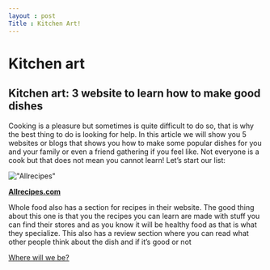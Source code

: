 ```yaml
---
layout : post
Title : Kitchen Art!
---
```


Kitchen art
===
Kitchen art: 3 website to learn how to make good dishes
---

Cooking is a pleasure but sometimes is quite difficult to do so, that is why the best thing to do is looking for help. In this article we will show you 5 websites or blogs that shows you how to make some popular dishes for you and your family or even a friend gathering if you feel like. Not everyone is a cook but that does not mean you cannot learn!
Let’s start our list:

!["Allrecipes"](https://photos-2.dropbox.com/t/2/AAB1tl8HH7n-BGSpANw7k70vgHZJ-iqyTR7AJnQ4OIVOWg/12/97387366/png/32x32/1/_/1/2/allrecipes.png/ENegxksYrcIDIAIoAg/GvZKLED-Uaga_iHA7B2_BTGrsaBQH31cSLgSPzH14SI?size=1024x768&size_mode=2)

[<b>Allrecipes.com</b>](http://allrecipes.com/)

Whole food also has a section for recipes in their website. The good thing about this one is that you the recipes you can learn are made with stuff you can find their stores and as you know it will be healthy food as that is what they specialize. This also has a review section where you can read what other people think about the dish and if it’s good or not

[Where will we be?](https://www.google.com/maps/place/10437+NW+41st+St,+Doral,+FL+33178/@25.8121178,-80.36651,17z/data=!3m1!4b1!4m2!3m1!1s0x88d9beab259b0529:0xc01ae5cd46db37fd?hl=en)
